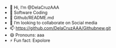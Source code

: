 - 👋 Hi, I’m @DelaCruzAAA
- 👀 Software Coding
- 🌱 Github/README.md
- 💞️ I’m looking to collaborate on Social media
- 📫 https://github.com/DelaCruzAAA/Githubnew.git
-  😄 Pronouns: aaa
- ⚡ Fun fact: Expolore 

<!---
DelaCruzAAA/DelaCruzAAA is a ✨ special ✨ repository because its `README.md` (this file) appears on your GitHub profile.
You can click the Preview link to take a look at your changes.
--->
